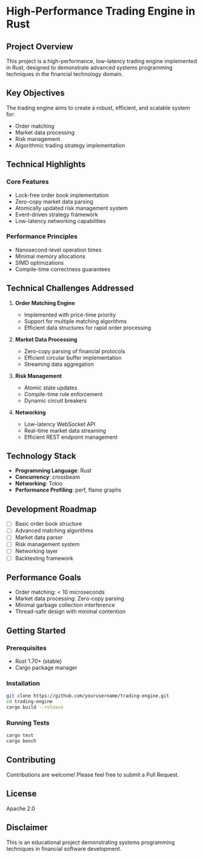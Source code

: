 # High-Performance Trading Engine in Rust

## Project Overview

This project is a high-performance, low-latency trading engine implemented in Rust, designed to demonstrate advanced systems programming techniques in the financial technology domain.

## Key Objectives

The trading engine aims to create a robust, efficient, and scalable system for:
- Order matching
- Market data processing
- Risk management
- Algorithmic trading strategy implementation

## Technical Highlights

### Core Features
- Lock-free order book implementation
- Zero-copy market data parsing
- Atomically updated risk management system
- Event-driven strategy framework
- Low-latency networking capabilities

### Performance Principles
- Nanosecond-level operation times
- Minimal memory allocations
- SIMD optimizations
- Compile-time correctness guarantees

## Technical Challenges Addressed

1. **Order Matching Engine**
   - Implemented with price-time priority
   - Support for multiple matching algorithms
   - Efficient data structures for rapid order processing

2. **Market Data Processing**
   - Zero-copy parsing of financial protocols
   - Efficient circular buffer implementation
   - Streaming data aggregation

3. **Risk Management**
   - Atomic state updates
   - Compile-time rule enforcement
   - Dynamic circuit breakers

4. **Networking**
   - Low-latency WebSocket API
   - Real-time market data streaming
   - Efficient REST endpoint management

## Technology Stack

- **Programming Language**: Rust
- **Concurrency**: crossbeam
- **Networking**: Tokio
- **Performance Profiling**: perf, flame graphs

## Development Roadmap

- [ ] Basic order book structure
- [ ] Advanced matching algorithms
- [ ] Market data parser
- [ ] Risk management system
- [ ] Networking layer
- [ ] Backtesting framework

## Performance Goals

- Order matching: < 10 microseconds
- Market data processing: Zero-copy parsing
- Minimal garbage collection interference
- Thread-safe design with minimal contention

## Getting Started

### Prerequisites
- Rust 1.70+ (stable)
- Cargo package manager

### Installation
```bash
git clone https://github.com/yourusername/trading-engine.git
cd trading-engine
cargo build --release
```

### Running Tests
```bash
cargo test
cargo bench
```

## Contributing

Contributions are welcome! Please feel free to submit a Pull Request.

## License

Apache 2.0

## Disclaimer

This is an educational project demonstrating systems programming techniques in financial software development.